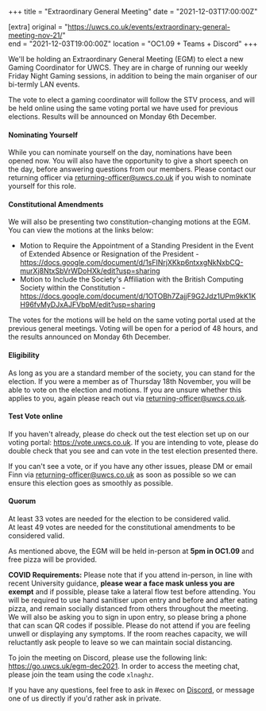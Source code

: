 +++
title = "Extraordinary General Meeting"
date = "2021-12-03T17:00:00Z"

[extra]
original = "https://uwcs.co.uk/events/extraordinary-general-meeting-nov-21/"    
end = "2021-12-03T19:00:00Z"
location = "OC1.09 + Teams + Discord"
+++

We'll be holding an Extraordinary General Meeting (EGM) to elect a new Gaming Coordinator for UWCS. They are in charge of running our weekly Friday Night Gaming sessions, in addition to being the main organiser of our bi-termly LAN events.

The vote to elect a gaming coordinator will follow the STV process, and will be held online using the same voting portal we have used for previous elections. Results will be announced on Monday 6th December.

#### **Nominating Yourself**

While you can nominate yourself on the day, nominations have been opened now. You will also have the opportunity to give a short speech on the day, before answering questions from our members. Please contact our returning officer via <returning-officer@uwcs.co.uk> if you wish to nominate yourself for this role.

#### **Constitutional Amendments**

We will also be presenting two constitution-changing motions at the EGM. You can view the motions at the links below:

  - Motion to Require the Appointment of a Standing President in the Event of Extended Absence or Resignation of the President - <https://docs.google.com/document/d/1sFINrjXKkp6ntxxgNkNxbCQ-murXj8NtxSbVrWDoHXk/edit?usp=sharing>
  - Motion to Include the Society's Affiliation with the British Computing Society within the Constitution - <https://docs.google.com/document/d/1OTOBh7ZajjF9G2Jdz1UPm9kK1KH96fvMyDJxAJFVbpM/edit?usp=sharing>

The votes for the motions will be held on the same voting portal used at the previous general meetings. Voting will be open for a period of 48 hours, and the results announced on Monday 6th December.

#### **Eligibility**

As long as you are a standard member of the society, you can stand for the election. If you were a member as of Thursday 18th November, you will be able to vote on the election and motions. If you are unsure whether this applies to you, again please reach out via <returning-officer@uwcs.co.uk>.

#### **Test Vote online**

If you haven't already, please do check out the test election set up on our voting portal: <https://vote.uwcs.co.uk>. If you are intending to vote, please do double check that you see and can vote in the test election presented there.

If you can't see a vote, or if you have any other issues, please DM or email Finn via <returning-officer@uwcs.co.uk> as soon as possible so we can ensure this election goes as smoothly as possible.

#### **Quorum**

At least 33 votes are needed for the election to be considered valid.  
At least 49 votes are needed for the constitutional amendments to be considered valid.

As mentioned above, the EGM will be held in-person at **5pm in OC1.09** and free pizza will be provided.

**COVID Requirements:** Please note that if you attend in-person, in line with recent University guidance, **please wear a face mask unless you are exempt** and if possible, please take a lateral flow test before attending. You will be required to use hand sanitiser upon entry and before and after eating pizza, and remain socially distanced from others throughout the meeting. We will also be asking you to sign in upon entry, so please bring a phone that can scan QR codes if possible. Please do not attend if you are feeling unwell or displaying any symptoms. If the room reaches capacity, we will reluctantly ask people to leave so we can maintain social distancing.

To join the meeting on Discord, please use the following link: <https://go.uwcs.uk/egm-dec2021>. In order to access the meeting chat, please join the team using the code `xlnaghz`.

If you have any questions, feel free to ask in \#exec on [Discord](https://discord.uwcs.uk), or message one of us directly if you'd rather ask in private.

